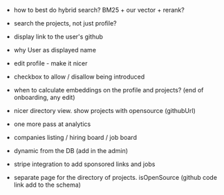 - how to best do hybrid search? BM25 + our vector + rerank?

- search the projects, not just profile?

- display link to the user's github

- why User as displayed name

- edit profile - make it nicer

- checkbox to allow / disallow being introduced

- when to calculate embeddings on the profile and projects? (end of onboarding, any edit)

- nicer directory view. show projects with opensource (githubUrl)

- one more pass at analytics

- companies listing / hiring board / job board

- dynamic from the DB (add in the admin)

- stripe integration to add sponsored links and jobs

- separate page for the directory of projects. isOpenSource (github code link add to the schema)
